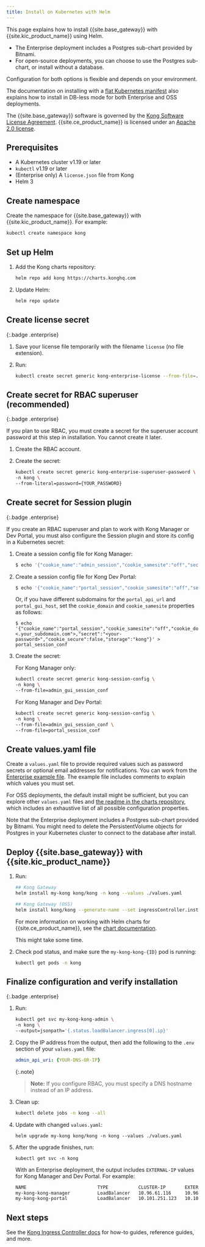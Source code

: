 ```yaml
---
title: Install on Kubernetes with Helm
---
```


This page explains how to install {{site.base_gateway}} with {{site.kic_product_name}} using Helm.

* The Enterprise deployment includes a Postgres sub-chart provided by Bitnami.
* For open-source deployments, you can choose to use the Postgres sub-chart, or install without a database.

Configuration for both options is flexible and depends on your environment.

The documentation on installing with a [flat Kubernetes manifest](/gateway/{{page.kong_version}}/install-and-run/kubernetes/) also explains how to install in DB-less mode for both Enterprise and OSS deployments.

The {{site.base_gateway}} software is governed by the
[Kong Software License Agreement](https://konghq.com/kongsoftwarelicense).
{{site.ce_product_name}} is licensed under an
[Apache 2.0 license](https://github.com/Kong/kong/blob/master/LICENSE).

## Prerequisites

- A Kubernetes cluster v1.19 or later
- `kubectl` v1.19 or later
- (Enterprise only) A `license.json` file from Kong
- Helm 3

## Create namespace

Create the namespace for {{site.base_gateway}} with {{site.kic_product_name}}. For example:

```sh
kubectl create namespace kong
```

## Set up Helm

1.  Add the Kong charts repository:

    ```sh
    helm repo add kong https://charts.konghq.com
    ```

1.  Update Helm:

    ```sh
    helm repo update
    ```

## Create license secret
{:.badge .enterprise}

1.  Save your license file temporarily with the filename `license` (no file extension).

1.  Run:

    ```sh
    kubectl create secret generic kong-enterprise-license --from-file=./license -n kong
    ```

## Create secret for RBAC superuser (recommended)
{:.badge .enterprise}

If you plan to use RBAC, you must create a secret for the superuser account password at this step in installation. You cannot create it later.

1.  Create the RBAC account.

1.  Create the secret:

    ```sh
    kubectl create secret generic kong-enterprise-superuser-password \
    -n kong \
    --from-literal=password={YOUR_PASSWORD}
    ```

## Create secret for Session plugin
{:.badge .enterprise}

If you create an RBAC superuser and plan to work with Kong Manager or Dev Portal, you must also configure the Session plugin and store its config in a Kubernetes secret:

1.  Create a session config file for Kong Manager:

    ```bash
    $ echo '{"cookie_name":"admin_session","cookie_samesite":"off","secret":"<your-password>","cookie_secure":false,"storage":"kong"}' > admin_gui_session_conf
    ```

1.  Create a session config file for Kong Dev Portal:

    ```bash
    $ echo '{"cookie_name":"portal_session","cookie_samesite":"off","secret":"<your-password>","cookie_secure":false,"storage":"kong"}' > portal_session_conf
    ```

    Or, if you have different subdomains for the `portal_api_url` and `portal_gui_host`, set the `cookie_domain`
    and `cookie_samesite` properties as follows:

    ```
    $ echo '{"cookie_name":"portal_session","cookie_samesite":"off","cookie_domain":"<.your_subdomain.com">,"secret":"<your-password>","cookie_secure":false,"storage":"kong"}' > portal_session_conf
    ```

1.  Create the secret:

    For Kong Manager only:

    ```sh
    kubectl create secret generic kong-session-config \
    -n kong \
    --from-file=admin_gui_session_conf
    ```

    For Kong Manager and Dev Portal:

    ```sh
    kubectl create secret generic kong-session-config \
    -n kong \
    --from-file=admin_gui_session_conf \
    --from-file=portal_session_conf
    ```

## Create values.yaml file

Create a `values.yaml` file to provide required values such as password secrets or optional email addresses for notifications. You can work from the [Enterprise example file](https://github.com/Kong/charts/blob/main/charts/kong/example-values/full-k4k8s-with-kong-enterprise.yaml). The example file includes comments to explain which values you must set.

For OSS deployments, the default install might be sufficient, but you can explore other `values.yaml` files and [the readme in the charts repository](https://github.com/Kong/charts/blob/main/charts/kong/README.md), which includes an exhaustive list of all possible configuration properties.

Note that the Enterprise deployment includes a Postgres sub-chart provided by Bitnami. You might need to delete the PersistentVolume objects for Postgres in your Kubernetes cluster to connect to the database after install.

## Deploy {{site.base_gateway}} with {{site.kic_product_name}}

1.  Run:

    ```sh
    ## Kong Gateway
    helm install my-kong kong/kong -n kong --values ./values.yaml
    ```

    ```sh
    ## Kong Gateway (OSS)
    helm install kong/kong --generate-name --set ingressController.installCRDs=false
    ```

    For more information on working with Helm charts for {{site.ce_product_name}}, see the [chart documentation](https://github.com/Kong/charts/blob/main/charts/kong/README.md).

    This might take some time.

1.  Check pod status, and make sure the `my-kong-kong-{ID}` pod is running:

    ```bash
    kubectl get pods -n kong
    ```

## Finalize configuration and verify installation
{:.badge .enterprise}

1.  Run:

    ```sh
    kubectl get svc my-kong-kong-admin \
    -n kong \
    --output=jsonpath='{.status.loadBalancer.ingress[0].ip}'
    ```

1.  Copy the IP address from the output, then add the following to the `.env` section of your `values.yaml` file:

    ```yaml
    admin_api_uri: {YOUR-DNS-OR-IP}
    ```

    {:.note}
    > **Note:** If you configure RBAC, you must specify a DNS hostname instead of an IP address.

1.  Clean up:

    ```sh
    kubectl delete jobs -n kong --all
    ```

1.  Update with changed `values.yaml`:

    ```
    helm upgrade my-kong kong/kong -n kong --values ./values.yaml
    ```

1.  After the upgrade finishes, run:

    ```
    kubectl get svc -n kong
    ```

    With an Enterprise deployment, the output includes `EXTERNAL-IP` values for Kong Manager and Dev Portal. For example:

    ```sh
    NAME                          TYPE           CLUSTER-IP       EXTERNAL-IP     PORT(S)                            AGE
    my-kong-kong-manager          LoadBalancer   10.96.61.116     10.96.61.116    8002:31308/TCP,8445:32420/TCP      24m
    my-kong-kong-portal           LoadBalancer   10.101.251.123   10.101.251.123  8003:31609/TCP,8446:32002/TCP      24m
    ```

## Next steps

See the [Kong Ingress Controller docs](/kubernetes-ingress-controller/) for  how-to guides, reference guides, and more.
